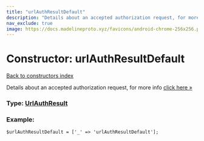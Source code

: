 ```yaml
---
title: "urlAuthResultDefault"
description: "Details about an accepted authorization request, for more info click here »"
nav_exclude: true
image: https://docs.madelineproto.xyz/favicons/android-chrome-256x256.png
---
```

# Constructor: urlAuthResultDefault  
[Back to constructors index](/API_docs/constructors/index.html)



Details about an accepted authorization request, for more info [click here »](https://core.telegram.org/api/url-authorization)




### Type: [UrlAuthResult](/API_docs/types/UrlAuthResult.html)


### Example:

```
$urlAuthResultDefault = ['_' => 'urlAuthResultDefault'];
```  
